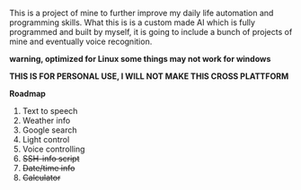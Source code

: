 This is a project of mine to further improve my daily life automation and programming skills. What this is is a custom made AI which is fully programmed and built by myself, it is going to include a bunch of projects of mine and eventually voice recognition.

**warning, optimized for Linux some things may not work for windows**

**THIS IS FOR PERSONAL USE, I WILL NOT MAKE THIS CROSS PLATTFORM**

**Roadmap**
1. Text to speech
2. Weather info
3. Google search
4. Light control 
5. Voice controlling 
6. ~~SSH-info script~~
7. ~~Date/time info~~
8. ~~Calculator~~
